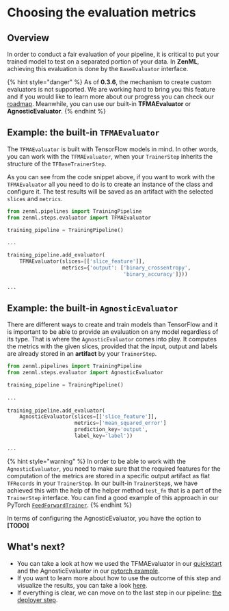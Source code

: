 # Choosing the evaluation metrics

## Overview

In order to conduct a fair evaluation of your pipeline, it is critical to put your trained model to test on a separated portion of your data. In **ZenML**, achieving this evaluation is done by the `BaseEvaluator` interface.

{% hint style="danger" %}
As of **0.3.6**, the mechanism to create custom evaluators is not supported. We are working hard to bring you this feature and if you would like to learn more about our progress you can check our [roadmap](../support/roadmap.md).  Meanwhile, you can use our built-in **TFMAEvaluator** or **AgnosticEvaluator**.
{% endhint %}

## Example: the built-in `TFMAEvaluator`

The `TFMAEvaluator` is built with TensorFlow models in mind. In other words, you can work with the `TFMAEvaluator`,  when your `TrainerStep` inherits the structure of the `TFBaseTrainerStep`.

As you can see from the code snippet above, if you want to work with the `TFMAEvaluator` all you need to do is to create an instance of the class and configure it. The test results will be saved as an artifact with the selected `slices` and `metrics`.

```python
from zenml.pipelines import TrainingPipeline
from zenml.steps.evaluator import TFMAEvaluator

training_pipeline = TrainingPipeline()
 
...

training_pipeline.add_evaluator(
    TFMAEvaluator(slices=[['slice_feature']],
                  metrics={'output': ['binary_crossentropy', 
                                      'binary_accuracy']}))
   
...                            
```

## Example: the built-in `AgnosticEvaluator`

There are different ways to create and train models than TensorFlow and it is important to be able to provide an evaluation on any model regardless of its type. That is where the `AgnosticEvaluator` comes into play. It computes the metrics with the given slices, provided that the input, output and labels are already stored in an **artifact** by your `TrainerStep`.

```python
from zenml.pipelines import TrainingPipeline
from zenml.steps.evaluator import AgnosticEvaluator

training_pipeline = TrainingPipeline()
 
...
 
training_pipeline.add_evaluator(
    AgnosticEvaluator(slices=[['slice_feature']],
                      metrics=['mean_squared_error']
                      prediction_key='output',
                      label_key='label'))

...
```

{% hint style="warning" %}
In order to be able to work with the `AgnosticEvaluator`, you need to make sure that the required features for the computation of the metrics are stored in a specific output artifact as flat `TFRecords` in your `TrainerStep`. In our built-in `TrainerStep`s, we have achieved this with the help of the helper method `test_fn` that is a part of the `TrainerStep` interface. You can find a good example of this approach in our PyTorch [`FeedForwardTrainer`](https://github.com/maiot-io/zenml/blob/main/zenml/steps/trainer/pytorch_trainers/torch_ff_trainer.py).
{% endhint %}

In terms of configuring the AgnosticEvaluator, you have the option to **\[TODO\]**

## What's next?

* You can take a look at how we used the TFMAEvaluator in our [quickstart ](https://github.com/maiot-io/zenml/tree/main/examples/quickstart)and the AgnosticEvaluator in our [pytorch example](https://github.com/maiot-io/zenml/tree/main/examples/pytorch).
* If you want to learn more about how to use the outcome of this step and visualize the results, you can take a look [here](post-training.md).
* If everything is clear, we can move on to the last step in our pipeline: [the deployer step](deployer.md).

